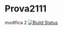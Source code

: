 # Prova2111
modifica 2
[![Build Status](https://travis-ci.org/DanieleSpigolon/Prova2111.svg?branch=master)](https://travis-ci.org/DanieleSpigolon/Prova2111)
